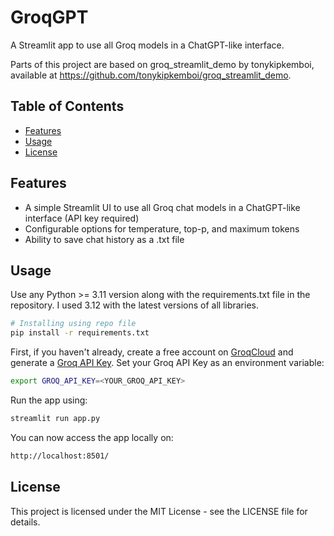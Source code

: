 # GroqGPT
A Streamlit app to use all Groq models in a ChatGPT-like interface.

Parts of this project are based on groq_streamlit_demo by tonykipkemboi, available at https://github.com/tonykipkemboi/groq_streamlit_demo.

## Table of Contents
- [Features](#features)
- [Usage](#usage)
- [License](#license)

## Features

- A simple Streamlit UI to use all Groq chat models in a ChatGPT-like interface (API key required)
- Configurable options for temperature, top-p, and maximum tokens
- Ability to save chat history as a .txt file

## Usage

Use any Python >= 3.11 version along with the requirements.txt file in the repository. I used 3.12 with the latest versions of all libraries.

```bash
# Installing using repo file
pip install -r requirements.txt
```

First, if you haven't already, create a free account on [GroqCloud](https://console.groq.com/) and generate a [Groq API Key](https://console.groq.com/keys). Set your Groq API Key as an environment variable:

```bash
export GROQ_API_KEY=<YOUR_GROQ_API_KEY>
```

Run the app using:
```bash
streamlit run app.py
```

You can now access the app locally on:
```bash
http://localhost:8501/
```

## License

This project is licensed under the MIT License - see the LICENSE file for details.
